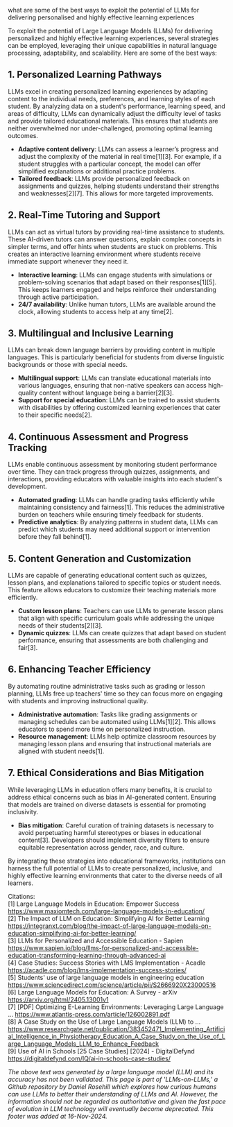 what are some of the best ways to exploit the potential of LLMs for delivering personalised and highly effective learning experiences

To exploit the potential of Large Language Models (LLMs) for delivering personalized and highly effective learning experiences, several strategies can be employed, leveraging their unique capabilities in natural language processing, adaptability, and scalability. Here are some of the best ways:

## 1. Personalized Learning Pathways

LLMs excel in creating personalized learning experiences by adapting content to the individual needs, preferences, and learning styles of each student. By analyzing data on a student's performance, learning speed, and areas of difficulty, LLMs can dynamically adjust the difficulty level of tasks and provide tailored educational materials. This ensures that students are neither overwhelmed nor under-challenged, promoting optimal learning outcomes.

- **Adaptive content delivery**: LLMs can assess a learner’s progress and adjust the complexity of the material in real time\[1]\[3]. For example, if a student struggles with a particular concept, the model can offer simplified explanations or additional practice problems.
- **Tailored feedback**: LLMs provide personalized feedback on assignments and quizzes, helping students understand their strengths and weaknesses\[2]\[7]. This allows for more targeted improvements.

## 2. Real-Time Tutoring and Support

LLMs can act as virtual tutors by providing real-time assistance to students. These AI-driven tutors can answer questions, explain complex concepts in simpler terms, and offer hints when students are stuck on problems. This creates an interactive learning environment where students receive immediate support whenever they need it.

- **Interactive learning**: LLMs can engage students with simulations or problem-solving scenarios that adapt based on their responses\[1]\[5]. This keeps learners engaged and helps reinforce their understanding through active participation.
- **24/7 availability**: Unlike human tutors, LLMs are available around the clock, allowing students to access help at any time\[2].

## 3. Multilingual and Inclusive Learning

LLMs can break down language barriers by providing content in multiple languages. This is particularly beneficial for students from diverse linguistic backgrounds or those with special needs.

- **Multilingual support**: LLMs can translate educational materials into various languages, ensuring that non-native speakers can access high-quality content without language being a barrier\[2]\[3].
- **Support for special education**: LLMs can be trained to assist students with disabilities by offering customized learning experiences that cater to their specific needs\[2].

## 4. Continuous Assessment and Progress Tracking

LLMs enable continuous assessment by monitoring student performance over time. They can track progress through quizzes, assignments, and interactions, providing educators with valuable insights into each student's development.

- **Automated grading**: LLMs can handle grading tasks efficiently while maintaining consistency and fairness\[1]. This reduces the administrative burden on teachers while ensuring timely feedback for students.
- **Predictive analytics**: By analyzing patterns in student data, LLMs can predict which students may need additional support or intervention before they fall behind\[1].

## 5. Content Generation and Customization

LLMs are capable of generating educational content such as quizzes, lesson plans, and explanations tailored to specific topics or student needs. This feature allows educators to customize their teaching materials more efficiently.

- **Custom lesson plans**: Teachers can use LLMs to generate lesson plans that align with specific curriculum goals while addressing the unique needs of their students\[2]\[3].
- **Dynamic quizzes**: LLMs can create quizzes that adapt based on student performance, ensuring that assessments are both challenging and fair\[3].

## 6. Enhancing Teacher Efficiency

By automating routine administrative tasks such as grading or lesson planning, LLMs free up teachers' time so they can focus more on engaging with students and improving instructional quality.

- **Administrative automation**: Tasks like grading assignments or managing schedules can be automated using LLMs\[1]\[2]. This allows educators to spend more time on personalized instruction.
- **Resource management**: LLMs help optimize classroom resources by managing lesson plans and ensuring that instructional materials are aligned with student needs\[1].

## 7. Ethical Considerations and Bias Mitigation

While leveraging LLMs in education offers many benefits, it is crucial to address ethical concerns such as bias in AI-generated content. Ensuring that models are trained on diverse datasets is essential for promoting inclusivity.

- **Bias mitigation**: Careful curation of training datasets is necessary to avoid perpetuating harmful stereotypes or biases in educational content\[3]. Developers should implement diversity filters to ensure equitable representation across gender, race, and culture.

By integrating these strategies into educational frameworks, institutions can harness the full potential of LLMs to create personalized, inclusive, and highly effective learning environments that cater to the diverse needs of all learners.

Citations:\
\[1] Large Language Models in Education: Empower Success <https://www.maxiomtech.com/large-language-models-in-education/>\
\[2] The Impact of LLM on Education: Simplifying AI for Better Learning <https://integranxt.com/blog/the-impact-of-large-language-models-on-education-simplifying-ai-for-better-learning/>\
\[3] LLMs for Personalized and Accessible Education - Sapien <https://www.sapien.io/blog/llms-for-personalized-and-accessible-education-transforming-learning-through-advanced-ai>\
\[4] Case Studies: Success Stories with LMS Implementation - Acadle <https://acadle.com/blog/lms-implementation-success-stories/>\
\[5] Students' use of large language models in engineering education <https://www.sciencedirect.com/science/article/pii/S2666920X23000516>\
\[6] Large Language Models for Education: A Survey - arXiv <https://arxiv.org/html/2405.13001v1>\
\[7] \[PDF] Optimizing E-Learning Environments: Leveraging Large Language ... <https://www.atlantis-press.com/article/126002891.pdf>\
\[8] A Case Study on the Use of Large Language Models (LLM) to ... <https://www.researchgate.net/publication/383452471_Implementing_Artificial_Intelligence_in_Physiotherapy_Education_A_Case_Study_on_the_Use_of_Large_Language_Models_LLM_to_Enhance_Feedback>\
\[9] Use of AI in Schools \[25 Case Studies] \[2024] - DigitalDefynd <https://digitaldefynd.com/IQ/ai-in-schools-case-studies/>

*The above text was generated by a large language model (LLM) and its accuracy has not been validated. This page is part of 'LLMs-on-LLMs,' a Github repository by Daniel Rosehill which explores how curious humans can use LLMs to better their understanding of LLMs and AI. However, the information should not be regarded as authoritative and given the fast pace of evolution in LLM technology will eventually become deprecated. This footer was added at 16-Nov-2024.*


